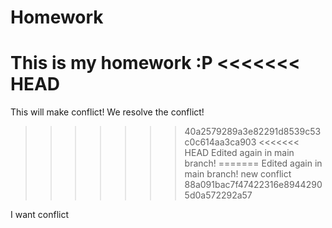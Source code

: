 # Homework
This is my homework :P
<<<<<<< HEAD
=======
This will make conflict!
We resolve the conflict!
>>>>>>> 40a2579289a3e82291d8539c53c0c614aa3ca903
<<<<<<< HEAD
Edited again in main branch!
=======
Edited again in main branch!
new conflict
>>>>>>> 88a091bac7f47422316e89442905d0a572292a57


I want conflict
